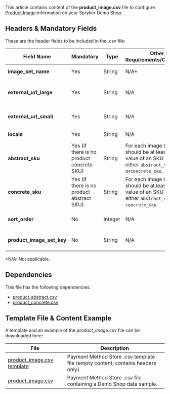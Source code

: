 This article contains content of the **product_image.csv** file to configure [Product Image](https://documentation.spryker.com/docs/product-image-management-201907) information on your Spryker Demo Shop.

## Headers & Mandatory Fields 
These are the header fields to be included in the .csv file:

| Field Name | Mandatory | Type | Other Requirements/Comments | Description |
| --- | --- | --- | --- | --- |
| **image_set_name** | Yes | String |N/A* |	Name of the image set.  |
| **external_url_large** | Yes | String |N/A | External link to the image of the product. |
| **external_url_small** | Yes | String |N/A | Tiny link to the image of the product. |
| **locale** | Yes | String |N/A |Locale of the image.  |
| **abstract_sku** | Yes (if there is no product concrete SKU) | String |For each image there should be at least one value of an SKU from either `abstract_sku` or`concrete_sku`. | SKU of the abstract product. |
| **concrete_sku** | Yes (if there is no product abstract SKU) | String |For each image there should be at least one value of an SKU from either `abstract_sku` or `concrete_sku`. | SKU of the concrete product. |
| **sort_order** | No | Integer |N/A | Order of image presentation. |
| **product_image_set_key** | No | String |N/A | Key of the product image set. |
*N/A: Not applicable.

## Dependencies

This file has the following dependencies:

* [product_abstract.csv](https://documentation.spryker.com/docs/file-details-product-abstractcsv)
* [product_concrete.csv](https://documentation.spryker.com/docs/file-details-product-concretecsv)

## Template File & Content Example
A template and an example of the *product_image.csv*  file can be downloaded here:

| File | Description |
| --- | --- |
| [product_image.csv template]() | Payment Method Store .csv template file (empty content, contains headers only). |
| [product_image.csv]() | Payment Method Store .csv file containing a Demo Shop data sample. |
